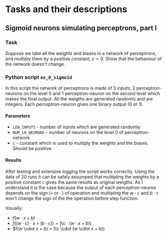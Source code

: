 # Tasks and their descriptions


## Sigmoid neurons simulating perceptrons, part I

### Task

Suppose we take all the weights and biases in a network of perceptrons, and multiply them by a positive constant, $c>0$. 
Show that the behaviour of the network doesn't change.

### Python script `ex_0_sigmoid` 
In this script the network of perceptrons is made of 3 inputs, 2 perceptron-neurons on the level 0 and 1 perceptron-neuron on the second level
which makes the final output. All the weigths are generated randomly and are integers. Each perceptron-neuron gives one binary output (0 or 1).

#### Parameters
- `LEN_INPUTS` - number of inputs which are generated randomly 
- `NUM_L0_NEURONS` - number of neurons on the level 0 of perceptron-network 
- `C` - constant which is used to multiply the weights and the biases. Should be positive.

#### Results
After testing and extensive logging the script works correctly. Using the data of 20 runs it can be safely assumped that multipling the weights
by a positive constant `c` gives the same results as original weigths. As I understand it is the case because the output of each perceptron-neuron depends
on the sign (`+` or `-`) of operation and multipling the $w \cdot c$ and $b \cdot c$ won't change the sign of the the operation before step function. 

Visually:
- $f(w \cdot x + b)$
- $f((w \cdot c) \cdot x + (b \cdot c)) = f(c \cdot (w \cdot x + b))$
- $f(w \cdot x + b) = f(c \cdot (w \cdot x + b))
